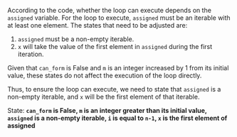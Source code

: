 According to the code, whether the loop can execute depends on the `assigned` variable. For the loop to execute, `assigned` must be an iterable with at least one element. The states that need to be adjusted are:

1. `assigned` must be a non-empty iterable.
2. `x` will take the value of the first element in `assigned` during the first iteration.

Given that `can_form` is False and `m` is an integer increased by 1 from its initial value, these states do not affect the execution of the loop directly.

Thus, to ensure the loop can execute, we need to state that `assigned` is a non-empty iterable, and `x` will be the first element of that iterable.

State: **`can_form` is False, `m` is an integer greater than its initial value, `assigned` is a non-empty iterable, `i` is equal to `n-1`, `x` is the first element of assigned**